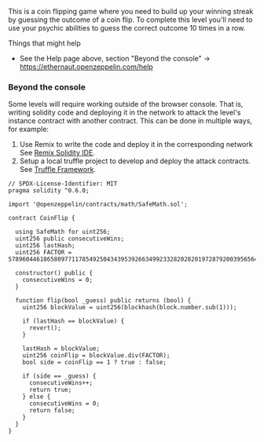 This is a coin flipping game where you need to build up your winning streak by guessing the outcome of a coin flip. To complete this level you'll need to use your psychic abilities to guess the correct outcome 10 times in a row.

 Things that might help

- See the Help page above, section "Beyond the console"  -> https://ethernaut.openzeppelin.com/help

### Beyond the console

Some levels will require working outside of the browser console. That is, writing solidity code and deploying it in the network to attack the level's instance contract with another contract. This can be done in multiple ways, for example:

1. Use Remix to write the code and deploy it in the corresponding network See [Remix Solidity IDE](https://remix.ethereum.org/).
2. Setup a local truffle project to develop and deploy the attack contracts. See [Truffle Framework](http://truffleframework.com/).

```solidity
// SPDX-License-Identifier: MIT
pragma solidity ^0.6.0;

import '@openzeppelin/contracts/math/SafeMath.sol';

contract CoinFlip {

  using SafeMath for uint256;
  uint256 public consecutiveWins;
  uint256 lastHash;
  uint256 FACTOR = 57896044618658097711785492504343953926634992332820282019728792003956564819968;

  constructor() public {
    consecutiveWins = 0;
  }

  function flip(bool _guess) public returns (bool) {
    uint256 blockValue = uint256(blockhash(block.number.sub(1)));

    if (lastHash == blockValue) {
      revert();
    }

    lastHash = blockValue;
    uint256 coinFlip = blockValue.div(FACTOR);
    bool side = coinFlip == 1 ? true : false;

    if (side == _guess) {
      consecutiveWins++;
      return true;
    } else {
      consecutiveWins = 0;
      return false;
    }
  }
}
```